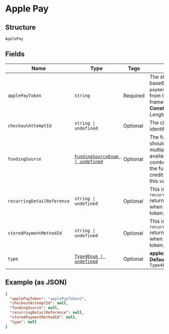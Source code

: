 
# Apple Pay

## Structure

`ApplePay`

## Fields

| Name | Type | Tags | Description |
|  --- | --- | --- | --- |
| `applePayToken` | `string` | Required | The stringified and base64 encoded `paymentData` you retrieved from the Apple framework.<br>**Constraints**: *Maximum Length*: `10000` |
| `checkoutAttemptId` | `string \| undefined` | Optional | The checkout attempt identifier. |
| `fundingSource` | [`FundingSourceEnum \| undefined`](../../doc/models/funding-source-enum.md) | Optional | The funding source that should be used when multiple sources are available. For Brazilian combo cards, by default the funding source is credit. To use debit, set this value to **debit**. |
| `recurringDetailReference` | `string \| undefined` | Optional | This is the `recurringDetailReference` returned in the response when you created the token. |
| `storedPaymentMethodId` | `string \| undefined` | Optional | This is the `recurringDetailReference` returned in the response when you created the token. |
| `type` | [`Type4Enum \| undefined`](../../doc/models/type-4-enum.md) | Optional | **applepay**<br>**Default**: `Type4Enum.Applepay` |

## Example (as JSON)

```json
{
  "applePayToken": "applePayToken2",
  "checkoutAttemptId": null,
  "fundingSource": null,
  "recurringDetailReference": null,
  "storedPaymentMethodId": null,
  "type": null
}
```

